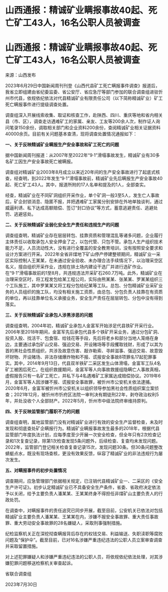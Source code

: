 # 山西通报：精诚矿业瞒报事故40起、死亡矿工43人，16名公职人员被调查

# 山西通报：精诚矿业瞒报事故40起、死亡矿工43人，16名公职人员被调查

来源：山西发布

2023年6月29日中国新闻周刊刊登《山西代县矿工死亡瞒报事件调查》报道后，我省立即组建由省纪委监委、省公安厅、省应急厅等部门参加的联合调查组进驻忻州市代县，依规依纪依法对代县精诚矿业有限责任公司（以下简称精诚矿业）矿工死亡瞒报事件进行提级调查处置。

调查组深入开展线索收集、取证和核查工作，赴陕西、四川、重庆等地和省内相关县（市、区），调查走访遇难矿工的家属、亲友、工友等200余人次，制作证人询问笔录150余份，调取相关部门和企业资料200余份，查阅精诚矿业相关证据资料40000余页。目前有关问题基本查清，现将调查处置情况通报如下：

**一、关于反映精诚矿业瞒报生产安全事故和矿工死亡的问题**

据中国新闻周刊报道：从2007年至2022年“9·1”滑塌事故发生，精诚矿业有30多名矿工因生产安全事故死亡被瞒报。

调查组对精诚矿业2003年8月成立以来近20年间的生产安全事故进行了起底式核查，经查明，到2022年发生“9·1”滑塌事故前，精诚矿业先后瞒报生产安全事故40起、死亡矿工43人。其中，报道所附的17人名单和提及的1人，全部查实。

经查，精诚矿业在不同矿洞组织开采作业，单个矿洞一般3至5人，发生亡人事故后，矿企封锁消息、隐匿不报，并把遇难矿工家属分别安排在外地单独谈判，通过威逼利诱、私下达成高额赔偿、签订“封口协议”等方式，蓄意逃避责任、逃避处罚、逃避惩处。

**二、关于反映精诚矿业弱化安全生产责任和违规生产的问题**

调查组查明，精诚矿业存在层层转包、挂靠资质和管理混乱等诸多问题，企业履行主体责任以收取承包人安全押金了之，以包代管、只包不管。承包人生产组织技术能力不足，人员流动性大，没有进行全覆盖的安全教育培训，没有按照安全要求和设计方案进行开采。2022年全省非煤地下矿山停产停建整顿期间，精诚矿业一采区实际控制人王某某，在未通过安全验收、未办理合法手续情况下，以治理采空区名义，擅自组织开采作业，违规在排土场内建设干选厂并进行选矿作业。在“9·1”滑塌事故前的1至8月，共违规违法开采矿石260.7万吨。此外，精诚矿业在治理采空区时，将工程发包给某工程公司，实际由熊某某、张某某、罗某某组织三个工队施工，其中罗某某又将工程分包给纪某等工队。总包、分包精诚矿业采矿业务的人员组织的施工队，均没有相关施工资质，由总包、分包负责人挂靠在有资质的单位，再以挂靠单位名义承接业务，安全生产责任在层层转包、分包中没有得到落实。

**三、关于反映精诚矿业承包人涉黑涉恶的问题**

调查组查明，2004年初，精诚矿业承包人金富军开始涉足代县铁矿开采行业。2006年至2018年期间，金富军先后承包代县多个铁矿开采业务，通过分包矿洞、投资入股、找活干、包食宿、给钱花等手段，先后将老乡和部分当地人笼络在身边，主要通过承包矿山交易、强迫交易、开设赌场等手段攫取钱财，形成了以其为首的黑社会性质组织，共涉及故意伤害、敲诈勒索、寻衅滋事、强迫交易、故意毁坏财物、开设赌场、非法存储爆炸物和不报、谎报安全事故8项罪名17起犯罪事实。其中，2014年9月13日，代县双羊铁矿二采区发生山体滑塌，金富军工队4名矿工被困后死亡。在组织救援期间，金富军等人向事故救援组隐瞒亡人事故真相，虚假报告只有一名矿工死亡，并私下与4名遇难矿工家属达成赔偿协议。2019年6月，金富军等人因涉嫌不报、谎报安全事故罪，被忻州市公安机关依法逮捕。2020年6月，金富军被忻州市公安机关以组织领导参加黑社会性质组织案立案侦查；2021年12月，被忻州市忻府区法院一审判决有期徒刑22年，剥夺政治权利5年，并处没收个人全部财产。2022年5月，忻州市中级法院终审维持原判。

**四、关于反映监管部门履职不力的问题**

调查组查明，属地监管部门没有对精诚矿业进行有效的安全生产监督检查，未及时发现和彻底查处矿企瞒报行为。精诚矿业瞒报事故发生最多的2018年，根据代县监管部门年度执法计划，应每季度至少开展一次安全检查，但全年只有2次检查记录和1次复查记录，除第1次检查发现5条问题外，后续检查、复查均未发现问题。2022年，监管部门登记相关检查复查记录15次，发现问题30条。但30条问题整改蜻蜓点水，既没有现场查核，更没有效果反馈，纵容了精诚矿业的非法违规行为屡次发生。

**五、对瞒报事件的初步处置情况**

调查期间，应急管理部门依据相关规定，已注销代县精诚矿业一、二采区的《安全生产许可证》。初步认定精诚矿业已不具备安全生产条件，省委、省政府决定依法予以关闭，给予主要负责人潘某某、王某某终身不得担任非煤矿山主要负责人的行政处罚。

在调查中，对瞒报事件的责任追究已同步开展，截至目前，公安机关已依法对包括精诚矿业主要负责人潘某某、王某某在内，涉嫌不报安全事故罪、重大责任事故罪、重大劳动安全事故罪的28名嫌疑人，采取刑事强制措施。

纪检监察机关正在深挖彻查瞒报背后存在的权钱交易、利益输送、失职渎职等腐败问题及“保护伞”。截至目前，已对16名涉嫌严重违纪违法的公职人员立案审查调查并采取留置措施。

对上述犯罪嫌疑人和涉嫌严重违纪违法的公职人员，将依规依纪依法处理，对其涉嫌犯罪问题移送检察机关审查起诉。

省联合调查组

2023年7月30日

